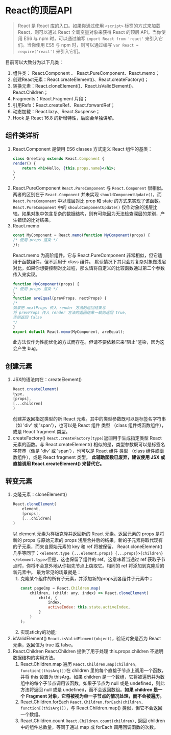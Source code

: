 # React的顶层API
>React 是 React 库的入口。如果你通过使用 `<script>` 标签的方式来加载 React，则可以通过 React 全局变量对象来获得 React 的顶层 API。当你使用 ES6 与 npm 时，可以通过编写 `import React from 'react'` 来引入它们。当你使用 ES5 与 npm 时，则可以通过编写 `var React = require('react')` 来引入它们。

目前可以大致分为以下几类：
1. 组件类： React.Component 、 React.PureComponent、React.memo；
2. 创建React元素：React.createElement()、React.createFactory()；
3. 转换元素：React.cloneElement()、React.isValidElement()、React.Children；
4. Fragments：React.Fragment 片段；
5. 引用Refs：React.createRef、React.forwardRef；
6. 动态加载：React.lazy、React.Suspense；
7. Hook 是 React 16.8 的新增特性，后面会单独讲解。


## 组件类详析
1. React.Component 是使用 ES6 classes 方式定义 React 组件的基类：
    ````jsx
    class Greeting extends React.Component {
    render() {
        return <h1>Hello, {this.props.name}</h1>;
    }
    }
    ````
2. React.PureComponent
    `React.PureComponent` 与 `React.Component` 很相似。两者的区别在于 `React.Component` 并未实现 `shouldComponentUpdate()`，而 `React.PureComponent` 中以浅层对比 prop 和 state 的方式来实现了该函数。`React.PureComponent` 中的 `shouldComponentUpdate()` 仅作对象的浅层比较。如果对象中包含复杂的数据结构，则有可能因为无法检查深层的差别，产生错误的比对结果。
3. React.memo
    ````jsx
    const MyComponent = React.memo(function MyComponent(props) {
    /* 使用 props 渲染 */
    });
    ````
    React.memo 为高阶组件。它与 React.PureComponent 非常相似，但它适用于函数组件，但不适用于 class 组件。
    默认情况下其只会对复杂对象做浅层对比，如果你想要控制对比过程，那么请将自定义的比较函数通过第二个参数传入来实现。
    ````jsx
    function MyComponent(props) {
    /* 使用 props 渲染 */
    }
    function areEqual(prevProps, nextProps) {
    /*
    如果把 nextProps 传入 render 方法的返回结果与
    将 prevProps 传入 render 方法的返回结果一致则返回 true，
    否则返回 false
    */
    }
    export default React.memo(MyComponent, areEqual);
    ````
    此方法仅作为性能优化的方式而存在。但请不要依赖它来“阻止”渲染，因为这会产生 bug。

## 创建元素
1. JSX的语法内在：createElement()
    ````jsx
    React.createElement(
    type,
    [props],
    [...children]
    )
    ````
    创建并返回指定类型的新 React 元素。其中的类型参数既可以是标签名字符串（如 'div' 或 'span'），也可以是 React 组件 类型 （class 组件或函数组件），或是 React fragment 类型。
2. createFactory()
    `React.createFactory(type)`返回用于生成指定类型 React 元素的函数。与 React.createElement() 相似的是，类型参数既可以是标签名字符串（像是 'div' 或 'span'），也可以是 React 组件 类型 （class 组件或函数组件），或是 React fragment 类型。
    **此辅助函数已废弃，建议使用 JSX 或直接调用 React.createElement() 来替代它。**

## 转变元素
1. 克隆元素：cloneElement()
    ````jsx
    React.cloneElement(
        element,
        [props],
        [...children]
    )
    ````
    以 element 元素为样板克隆并返回新的 React 元素。返回元素的 props 是将新的 props 与原始元素的 props 浅层合并后的结果。新的子元素将取代现有的子元素，而来自原始元素的 key 和 ref 将被保留。
    React.cloneElement() 几乎等同于：`<element.type {...element.props} {...props}>{children}</element.type>`但是，这也保留了组件的 ref。这意味着当通过 ref 获取子节点时，你将不会意外地从你祖先节点上窃取它。相同的 ref 将添加到克隆后的新元素中。
    最为常见的场景就是：
    1. 克隆某个组件的所有子元素，并添加新的props到各组件子元素中；
        ````jsx
        const pageCmp = React.Children.map(
            children, (child: any, index) => React.cloneElement(
                child, {
                    index,
                    activeIndex: this.state.activeIndex,
                }
            )
        );
        ````
    2. 实现sticky的功能;
2. isValidElement()
    `React.isValidElement(object)`，验证对象是否为 React 元素，返回值为 true 或 false。
3. React.Children
    React.Children 提供了用于处理 this.props.children 不透明数据结构的实用方法。
    1. React.Children.map 遍历
    `React.Children.map(children, function[(thisArg)])`在 children 里的每个直接子节点上调用一个函数，并将 this 设置为 thisArg。如果 children 是一个数组，它将被遍历并为数组中的每个子节点调用该函数。如果子节点为 null 或是 undefined，则此方法将返回 null 或是 undefined，而不会返回数组。**如果 children 是一个 Fragment 对象，它将被视为单一子节点的情况处理，而不会被遍历。**
    2. React.Children.forEach
    `React.Children.forEach(children, function[(thisArg)])`，与 React.Children.map() 类似，但它不会返回一个数组。
    3. React.Children.count
    `React.Children.count(children),` 返回 children 中的组件总数量，等同于通过 map 或 forEach 调用回调函数的次数。






